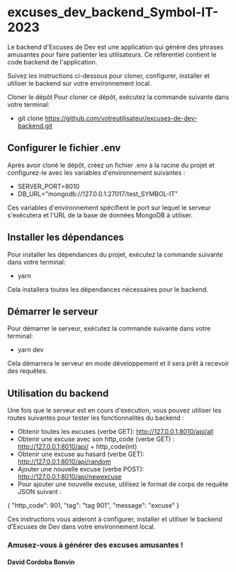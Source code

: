 # excuses_dev_backend_Symbol-IT-2023
Le backend d'Excuses de Dev est une application qui génère des phrases amusantes pour faire patienter les utilisateurs. 
Ce référentiel contient le code backend de l'application. 

Suivez les instructions ci-dessous pour cloner, configurer, installer et utiliser le backend sur votre environnement local.

Cloner le dépôt
Pour cloner ce dépôt, exécutez la commande suivante dans votre terminal:

- git clone https://github.com/votreutilisateur/excuses-de-dev-backend.git

## Configurer le fichier .env
Après avoir cloné le dépôt, créez un fichier .env à la racine du projet et configurez-le avec les variables d'environnement suivantes :

- SERVER_PORT=8010
- DB_URL="mongodb://127.0.0.1:27017/test_SYMBOL-IT"

Ces variables d'environnement spécifient le port sur lequel le serveur s'exécutera et l'URL de la base de données MongoDB à utiliser.

## Installer les dépendances
Pour installer les dépendances du projet, exécutez la commande suivante dans votre terminal:

- yarn

Cela installera toutes les dépendances nécessaires pour le backend.

## Démarrer le serveur
Pour démarrer le serveur, exécutez la commande suivante dans votre terminal:

- yarn dev


Cela démarrera le serveur en mode développement et il sera prêt à recevoir des requêtes.

## Utilisation du backend
Une fois que le serveur est en cours d'exécution, vous pouvez utiliser les routes suivantes pour tester les fonctionnalités du backend :

 - Obtenir toutes les excuses (verbe GET): http://127.0.0.1:8010/api/all
 - Obtenir une excuse avec son http_code (verbe GET) : http://127.0.0.1:8010/api/ + http_code(int)
 - Obtenir une excuse au hasard (verbe GET): http://127.0.0.1:8010/api/random
 - Ajouter une nouvelle excuse (verbe POST): http://127.0.0.1:8010/api/newexcuse
 - Pour ajouter une nouvelle excuse, utilisez le format de corps de requête JSON suivant :

{
  "http_code": 901,
  "tag": "tag 901",
  "message": "excuse"
}

Ces instructions vous aideront à configurer, installer et utiliser le backend d'Excuses de Dev dans votre environnement local. 

### Amusez-vous à générer des excuses amusantes !

#### David Cordoba Bonvin





